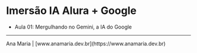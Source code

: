 # Imersão IA Alura + Google

- Aula 01: Mergulhando no Gemini, a IA do Google

<hr>
Ana Maria | [www.anamaria.dev.br](https://www.anamaria.dev.br)
